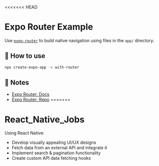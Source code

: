 <<<<<<< HEAD
# Expo Router Example

Use [`expo-router`](https://expo.github.io/router) to build native navigation using files in the `app/` directory.

## 🚀 How to use

```sh
npx create-expo-app -e with-router
```

## 📝 Notes

- [Expo Router: Docs](https://expo.github.io/router)
- [Expo Router: Repo](https://github.com/expo/router)
=======
# React_Native_Jobs
Using React Native:
- Develop visually appealing UI/UX designs
- Fetch data from an external API and integrate it
- Implement search & pagination functionality
- Create custom API data fetching hooks

